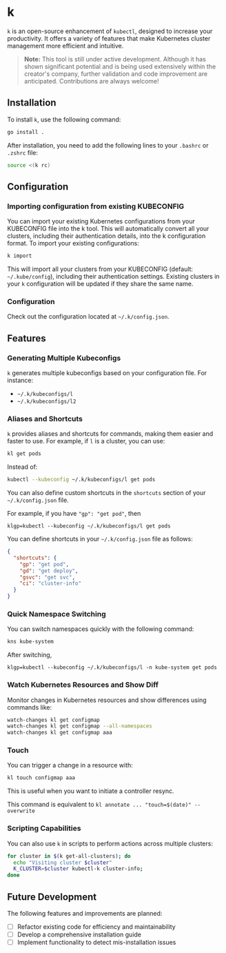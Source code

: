 # k

`k` is an open-source enhancement of `kubectl`, designed to increase your productivity. It offers a variety of features that make Kubernetes cluster management more efficient and intuitive.

> **Note:** This tool is still under active development. Although it has shown significant potential and is being used extensively within the creator's company, further validation and code improvement are anticipated. Contributions are always welcome!

## Installation

To install `k`, use the following command:

```bash
go install .
```

After installation, you need to add the following lines to your `.bashrc` or `.zshrc` file:

```bash
source <(k rc)
```

## Configuration

### Importing configuration from existing KUBECONFIG

You can import your existing Kubernetes configurations from your KUBECONFIG file into the k tool. This will automatically convert all your clusters, including their authentication details, into the k configuration format.
To import your existing configurations:

```bash
k import
```

This will import all your clusters from your KUBECONFIG (default: `~/.kube/config`), including their authentication settings. Existing clusters in your `k` configuration will be updated if they share the same name.

### Configuration

Check out the configuration located at `~/.k/config.json`. 

## Features

### Generating Multiple Kubeconfigs

`k` generates multiple kubeconfigs based on your configuration file. For instance:

* `~/.k/kubeconfigs/l`
* `~/.k/kubeconfigs/l2`

### Aliases and Shortcuts

`k` provides aliases and shortcuts for commands, making them easier and faster to use. For example, if `l` is a cluster, you can use:

```bash
kl get pods
```

Instead of:

```bash
kubectl --kubeconfig ~/.k/kubeconfigs/l get pods
```

You can also define custom shortcuts in the `shortcuts` section of your `~/.k/config.json` file.

For example, if you have `"gp": "get pod"`, then

```
klgp=kubectl --kubeconfig ~/.k/kubeconfigs/l get pods
```

You can define shortcuts in your `~/.k/config.json` file as follows:

```json
{
  "shortcuts": {
    "gp": "get pod",
    "gd": "get deploy",
    "gsvc": "get svc",
    "ci": "cluster-info"
  }
}
```

### Quick Namespace Switching

You can switch namespaces quickly with the following command:

```bash
kns kube-system
```

After switching, 

```
klgp=kubectl --kubeconfig ~/.k/kubeconfigs/l -n kube-system get pods
```

### Watch Kubernetes Resources and Show Diff

Monitor changes in Kubernetes resources and show differences using commands like:

```bash
watch-changes kl get configmap
watch-changes kl get configmap --all-namespaces
watch-changes kl get configmap aaa
```

### Touch

You can trigger a change in a resource with:

```bash
kl touch configmap aaa
```

This is useful when you want to initiate a controller resync.

This command is equivalent to `kl annotate ... "touch=$(date)" --overwrite`

### Scripting Capabilities

You can also use `k` in scripts to perform actions across multiple clusters:

```bash
for cluster in $(k get-all-clusters); do 
  echo "Visiting cluster $cluster"
  K_CLUSTER=$cluster kubectl-k cluster-info; 
done
```

## Future Development

The following features and improvements are planned:

- [ ] Refactor existing code for efficiency and maintainability
- [ ] Develop a comprehensive installation guide
- [ ] Implement functionality to detect mis-installation issues
